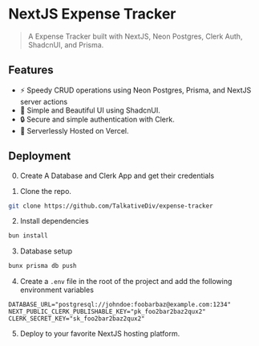 # NextJS Expense Tracker
> A Expense Tracker built with NextJS, Neon Postgres, Clerk Auth, ShadcnUI, and Prisma.

## Features

- ⚡ Speedy CRUD operations using Neon Postgres, Prisma, and NextJS server actions
- 🎨 Simple and Beautiful UI using ShadcnUI.
- 🔒 Secure and simple authentication with Clerk.
- 💾 Serverlessly Hosted on Vercel.

## Deployment

0. Create A Database and Clerk App and get their credentials

1. Clone the repo.

```bash
git clone https://github.com/TalkativeDiv/expense-tracker
```
2. Install dependencies

```bash
bun install
```

3. Database setup

```bash
bunx prisma db push
```

4. Create a `.env` file in the root of the project and add the following environment variables

```env
DATABASE_URL="postgresql://johndoe:foobarbaz@example.com:1234"
NEXT_PUBLIC_CLERK_PUBLISHABLE_KEY="pk_foo2bar2baz2qux2"
CLERK_SECRET_KEY="sk_foo2bar2baz2qux2"
```

5. Deploy to your favorite NextJS hosting platform.